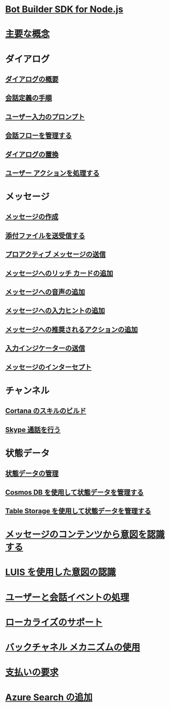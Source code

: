 # [Bot Builder SDK for Node.js](bot-builder-nodejs-overview.md)
# [主要な概念](bot-builder-nodejs-concepts.md)
# ダイアログ
## [ダイアログの概要](bot-builder-nodejs-dialog-overview.md)
## [会話定義の手順](bot-builder-nodejs-dialog-waterfall.md)
## [ユーザー入力のプロンプト](bot-builder-nodejs-dialog-prompt.md)
## [会話フローを管理する](bot-builder-nodejs-dialog-manage-conversation-flow.md)
## [ダイアログの置換](bot-builder-nodejs-dialog-replace.md)
## [ユーザー アクションを処理する](bot-builder-nodejs-dialog-actions.md)
# メッセージ
## [メッセージの作成](bot-builder-nodejs-message-create.md) 
## [添付ファイルを送受信する](bot-builder-nodejs-send-receive-attachments.md) 
## [プロアクティブ メッセージの送信](bot-builder-nodejs-proactive-messages.md)
## [メッセージへのリッチ カードの追加](bot-builder-nodejs-send-rich-cards.md)
## [メッセージへの音声の追加](bot-builder-nodejs-text-to-speech.md)
## [メッセージへの入力ヒントの追加](bot-builder-nodejs-send-input-hints.md)
## [メッセージへの推奨されるアクションの追加](bot-builder-nodejs-send-suggested-actions.md)
## [入力インジケーターの送信](bot-builder-nodejs-send-typing-indicator.md)
## [メッセージのインターセプト](bot-builder-nodejs-intercept-messages.md)
# チャンネル
## [Cortana のスキルのビルド](bot-builder-nodejs-cortana-skill.md)
## [Skype 通話を行う](bot-builder-nodejs-conduct-audio-calls.md)
# 状態データ
## [状態データの管理](bot-builder-nodejs-state.md)
## [Cosmos DB を使用して状態データを管理する](bot-builder-nodejs-state-azure-cosmosdb.md)
## [Table Storage を使用して状態データを管理する](bot-builder-nodejs-state-azure-table-storage.md)
# [メッセージのコンテンツから意図を認識する](bot-builder-nodejs-recognize-intent-messages.md)
# [LUIS を使用した意図の認識](bot-builder-nodejs-recognize-intent-luis.md)
# [ユーザーと会話イベントの処理](bot-builder-nodejs-handle-conversation-events.md)
# [ローカライズのサポート](bot-builder-nodejs-localization.md)
# [バックチャネル メカニズムの使用](bot-builder-nodejs-backchannel.md)
# [支払いの要求](bot-builder-nodejs-request-payment.md)
# [Azure Search の追加](bot-builder-nodejs-search-azure.md)
